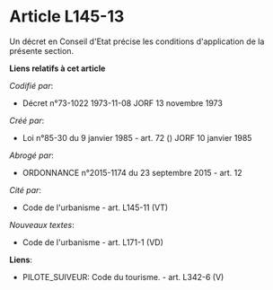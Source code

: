 # Article L145-13

Un décret en Conseil d'Etat précise les conditions d'application de la présente section.

**Liens relatifs à cet article**

_Codifié par_:

  - Décret n°73-1022 1973-11-08 JORF 13 novembre 1973

_Créé par_:

  - Loi n°85-30 du 9 janvier 1985 - art. 72 () JORF 10 janvier 1985

_Abrogé par_:

  - ORDONNANCE n°2015-1174 du 23 septembre 2015 - art. 12

_Cité par_:

  - Code de l'urbanisme - art. L145-11 (VT)

_Nouveaux textes_:

  - Code de l'urbanisme - art. L171-1 (VD)

**Liens**:

  - PILOTE_SUIVEUR: Code du tourisme. - art. L342-6 (V)
